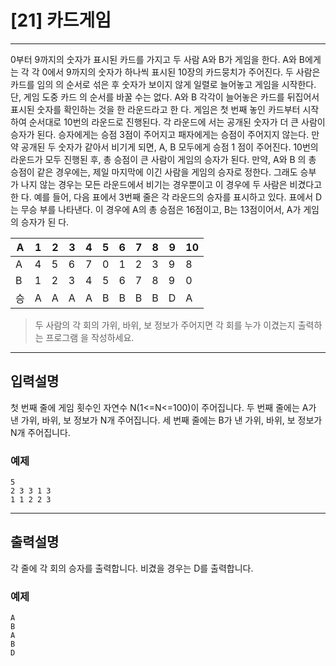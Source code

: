 
# [21] 카드게임
---


0부터 9까지의 숫자가 표시된 카드를 가지고 두 사람 A와 B가 게임을 한다. A와 B에게는 각 각 0에서 9까지의 숫자가 하나씩 표시된 10장의 카드뭉치가 주어진다. 두 사람은 카드를 임의
의 순서로 섞은 후 숫자가 보이지 않게 일렬로 늘어놓고 게임을 시작한다. 단, 게임 도중 카드
의 순서를 바꿀 수는 없다.
A와 B 각각이 늘어놓은 카드를 뒤집어서 표시된 숫자를 확인하는 것을 한 라운드라고 한 다. 게임은 첫 번째 놓인 카드부터 시작하여 순서대로 10번의 라운드로 진행된다. 각 라운드에 서는 공개된 숫자가 더 큰 사람이 승자가 된다. 승자에게는 승점 3점이 주어지고 패자에게는 승점이 주어지지 않는다. 만약 공개된 두 숫자가 같아서 비기게 되면, A, B 모두에게 승점 1 점이 주어진다.
10번의 라운드가 모두 진행된 후, 총 승점이 큰 사람이 게임의 승자가 된다. 만약, A와 B 의 총 승점이 같은 경우에는, 제일 마지막에 이긴 사람을 게임의 승자로 정한다. 그래도 승부 가 나지 않는 경우는 모든 라운드에서 비기는 경우뿐이고 이 경우에 두 사람은 비겼다고 한 다.
예를 들어, 다음 표에서 3번째 줄은 각 라운드의 승자를 표시하고 있다. 표에서 D는 무승 부를 나타낸다. 이 경우에 A의 총 승점은 16점이고, B는 13점이어서, A가 게임의 승자가 된 다.


| A | 1 | 2 | 3 | 4 | 5 | 6 | 7 | 8 | 9 | 10 |
| --- | --- | --- | --- | --- | --- | --- | --- | --- | --- | --- |
| A | 4 | 5 | 6 | 7 | 0 | 1 | 2 | 3 | 9 | 8 |
| B | 1 | 2 | 3 | 4 | 5 | 6 | 7 | 8 | 9 | 0 |
| 승 | A | A | A | A | B | B | B | B | D | A |

>  두 사람의 각 회의 가위, 바위, 보 정보가 주어지면 각 회를 누가 이겼는지 출력하는 프로그램 을 작성하세요.


---

## 입력설명
첫 번째 줄에 게임 횟수인 자연수 N(1<=N<=100)이 주어집니다. 
두 번째 줄에는 A가 낸 가위, 바위, 보 정보가 N개 주어집니다. 
세 번째 줄에는 B가 낸 가위, 바위, 보 정보가 N개 주어집니다.

### 예제
```
5
2 3 3 1 3
1 1 2 2 3
```
---
## 출력설명
각 줄에 각 회의 승자를 출력합니다. 비겼을 경우는 D를 출력합니다.

### 예제

```
A
B
A
B
D
```


